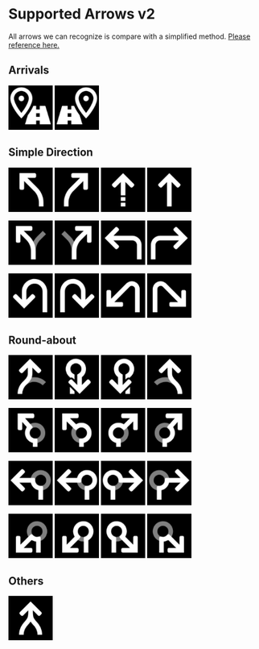 # Supported Arrows v2
All arrows we can recognize is compare with a simplified method. [Please reference here.](https://github.com/skyforcetw/Garminuino/issues/13#issuecomment-464131785)

## Arrivals
 <img width="88" src="/GoogleMap_Arrow_Recognize/PatternRecognize/workdir/Google_Arrow3 - remove alpha/ArrivalsLeft.png"> <img width="88" src="/GoogleMap_Arrow_Recognize/PatternRecognize/workdir/Google_Arrow3 - remove alpha/ArrivalsRight.png">

## Simple Direction
<img width="88" src="/GoogleMap_Arrow_Recognize/PatternRecognize/workdir/Google_Arrow3 - remove alpha/EasyLeft.png"> <img width="88" src="/GoogleMap_Arrow_Recognize/PatternRecognize/workdir/Google_Arrow3 - remove alpha/EasyRight.png"> <img width="88" src="/GoogleMap_Arrow_Recognize/PatternRecognize/workdir/Google_Arrow3 - remove alpha/GoTo.png"> <img width="88" src="/GoogleMap_Arrow_Recognize/PatternRecognize/workdir/Google_Arrow3 - remove alpha/Straight.png">


<img width="88" src="/GoogleMap_Arrow_Recognize/PatternRecognize/workdir/Google_Arrow3 - remove alpha/KeepLeft.png"> <img width="88" src="/GoogleMap_Arrow_Recognize/PatternRecognize/workdir/Google_Arrow3 - remove alpha/KeepRight.png"> <img width="88" src="/GoogleMap_Arrow_Recognize/PatternRecognize/workdir/Google_Arrow3 - remove alpha/Left.png"> <img width="88" src="/GoogleMap_Arrow_Recognize/PatternRecognize/workdir/Google_Arrow3 - remove alpha/Right.png">

<img width="88" src="/GoogleMap_Arrow_Recognize/PatternRecognize/workdir/Google_Arrow3 - remove alpha/LeftDown.png"> <img width="88" src="/GoogleMap_Arrow_Recognize/PatternRecognize/workdir/Google_Arrow3 - remove alpha/RightDown.png">  <img width="88" src="/GoogleMap_Arrow_Recognize/PatternRecognize/workdir/Google_Arrow3 - remove alpha/SharpLeft.png"> <img width="88" src="/GoogleMap_Arrow_Recognize/PatternRecognize/workdir/Google_Arrow3 - remove alpha/SharpRight.png"> 



## Round-about
<img width="88" src="/GoogleMap_Arrow_Recognize/PatternRecognize/workdir/Google_Arrow3 - remove alpha/LeaveRoundabout.png"> <img width="88" src="/GoogleMap_Arrow_Recognize/PatternRecognize/workdir/Google_Arrow3 - remove alpha/LeaveRoundaboutAsUturn.png"> <img width="88" src="/GoogleMap_Arrow_Recognize/PatternRecognize/workdir/Google_Arrow3 - remove alpha/LeaveRoundaboutAsUturnCC.png"> <img width="88" src="/GoogleMap_Arrow_Recognize/PatternRecognize/workdir/Google_Arrow3 - remove alpha/LeaveRoundaboutCC.png"> 

<img width="88" src="/GoogleMap_Arrow_Recognize/PatternRecognize/workdir/Google_Arrow3 - remove alpha/LeaveRoundaboutEasyLeft.png"> <img width="88" src="/GoogleMap_Arrow_Recognize/PatternRecognize/workdir/Google_Arrow3 - remove alpha/LeaveRoundaboutEasyLeftCC.png"> <img width="88" src="/GoogleMap_Arrow_Recognize/PatternRecognize/workdir/Google_Arrow3 - remove alpha/LeaveRoundaboutEasyRight.png"> <img width="88" src="/GoogleMap_Arrow_Recognize/PatternRecognize/workdir/Google_Arrow3 - remove alpha/LeaveRoundaboutEasyRightCC.png">

<img width="88" src="/GoogleMap_Arrow_Recognize/PatternRecognize/workdir/Google_Arrow3 - remove alpha/LeaveRoundaboutLeft.png"> <img width="88" src="/GoogleMap_Arrow_Recognize/PatternRecognize/workdir/Google_Arrow3 - remove alpha/LeaveRoundaboutLeftCC.png"> <img width="88" src="/GoogleMap_Arrow_Recognize/PatternRecognize/workdir/Google_Arrow3 - remove alpha/LeaveRoundaboutRight.png"> <img width="88" src="/GoogleMap_Arrow_Recognize/PatternRecognize/workdir/Google_Arrow3 - remove alpha/LeaveRoundaboutRightCC.png"> 

<img width="88" src="/GoogleMap_Arrow_Recognize/PatternRecognize/workdir/Google_Arrow3 - remove alpha/LeaveRoundaboutSharpLeft.png"> <img width="88" src="/GoogleMap_Arrow_Recognize/PatternRecognize/workdir/Google_Arrow3 - remove alpha/LeaveRoundaboutSharpLeftCC.png"> <img width="88" src="/GoogleMap_Arrow_Recognize/PatternRecognize/workdir/Google_Arrow3 - remove alpha/LeaveRoundaboutSharpRight.png"> <img width="88" src="/GoogleMap_Arrow_Recognize/PatternRecognize/workdir/Google_Arrow3 - remove alpha/LeaveRoundaboutSharpRightCC.png"> 

## Others
<img width="88" src="/GoogleMap_Arrow_Recognize/PatternRecognize/workdir/Google_Arrow3 - remove alpha/Convergence.png"> 
